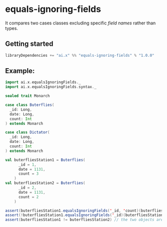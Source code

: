 # equals-ignoring-fields

It compares two cases classes excluding specific *field names* rather than types.

## Getting started

```scala
libraryDependencies += "ai.x" %% "equals-ignoring-fields" % "1.0.0"
```

## Example:
```scala
import ai.x.equalsIgnoringFields._
import ai.x.equalsIgnoringFields.syntax._

sealed trait Monarch

case class Buterflies(
  _id: Long,
  date: Long,
  count: Int
) extends Monarch

case class Dictator(
  _id: Long,
  date: Long,
  count: Int
) extends Monarch

val buterfliesStation1 = Buterflies(
      _id = 1,
      date = 1131,
      count = 3
    )
val buterfliesStation2 = Buterflies(
      _id = 2,
      date = 1131,
      count = 2
    )

assert(buterfliesStation1.equalsIgnoringFields('_id, 'count)(buterfliesStation2)) // the two objects are the same if we ignore those two fields
assert(!buterfliesStation1.equalsIgnoringFields('_id)(buterfliesStation2)) // the two objects are different if not ignoring `count`
assert(buterfliesStation1 != buterfliesStation2) // the two objects are different, period

```
